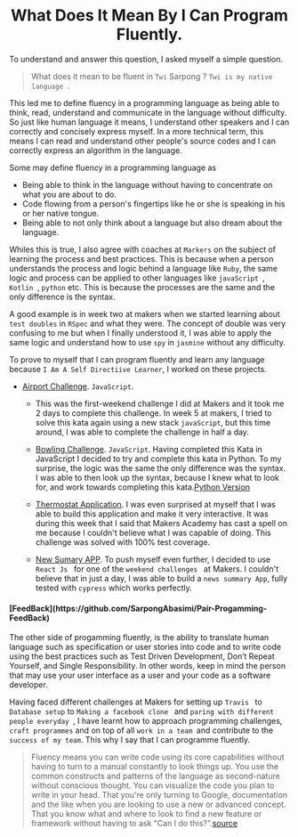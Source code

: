 <h1 align='center'>
  What Does It Mean By I Can Program Fluently.
</h1>

To understand and answer this question, I asked myself a simple question.

> What does it mean to be fluent in ``Twi``  Sarpong ? ``Twi is my native language ``.

This led me to define fluency in a programming language as being able to think, read, understand and communicate in the language without difficulty. So just like human language it means, I understand other speakers and I can correctly and concisely express myself. In a more technical term, this means I can read and understand other people's source codes and I can correctly express an algorithm in the language.

Some may define fluency in a programming language as 
- Being able to think in the language without having to concentrate on what you are about to do.  
- Code flowing from a person's fingertips like he or she is speaking in his or her native tongue.  
- Being able to not only think about a language but also dream about the language. 

Whiles this is true, I also agree with coaches at ``Markers`` on the subject of learning the process and best practices. This is because when a person understands the process and logic behind a language like ``Ruby``,  the same logic and process can be applied to other languages like ``javaScript ``, ``Kotlin ``, ``python`` etc.  This is because the processes are the same and the only difference is the syntax.

A good example is in week two at makers when we started learning about ``test doubles`` in ``RSpec``  and what they were. The concept of double was very confusing to me but when I finally understood it, I was able to apply the same logic and understand how to use ``spy`` in  ``jasmine``  without any difficulty. 

To prove to myself that I can program fluently and learn any language because `` I Am A Self Directiive Learner ``, I worked on these projects. 

- [Airport Challenge](https://github.com/SarpongAbasimi/AirportChallengeJs). ``JavaScript``.
  - This was the first-weekend challenge I did at Makers and it took me 2 days to complete this challenge. In week 5 at makers, I tried to solve this kata again using a new stack ``javaScript``, but this time around, I was able to complete the challenge in half a day.

  - [Bowling Challenge](https://github.com/SarpongAbasimi/bowling-challenge). ``JavaScript``.
  Having completed this Kata in JavaScript I decided to try and complete this kata in Python. To my surprise, the logic was the same the only difference was the syntax. I was able to then look up the syntax, because I knew what to look for, and work towards completing this kata.[Python Version](https://github.com/SarpongAbasimi/BowlingScoreCardPython)

  - [Thermostat Application](https://github.com/SarpongAbasimi/ThermostatJs).
  I was even surprised at myself that I was able to build this application and make it very interactive. It was during this week that I said that Makers Academy has cast a spell on me because I couldn't believe what I was capable of doing. This challenge was solved with 100% test coverage.

  - [New Sumary APP](https://github.com/SarpongAbasimi/NewsSummaryApp).
  To push myself even further, I decided to use ``React Js `` for one of the ``weekend challenges `` at Makers. I couldn't believe that in just a day, I was able to build a ``news summary App``, fully tested with ``cypress`` which works perfectly.


<h4>
[FeedBack](https://github.com/SarpongAbasimi/Pair-Progamming-FeedBack)
</h4>

The other side of progamming fluently, is the ability to translate human language such as specification or user stories into code and to write code using the best practices such as Test Driven Development, Don’t Repeat Yourself, and Single Responsibility. In other words, keep in mind the person that may use your user interface as a user and your code as a software developer.

Having faced different challenges at Makers for setting up ``Travis `` to ``Database setup`` to ``Making a facebook clone `` and ``paring with different people everyday ``, I have learnt how to approach programming challenges, ``craft programmes`` and on top of all ``work in a team ``and contribute to the ``success of my team``. This why I say that I can programme fluently.

> Fluency means you can write code using its core capabilities without having to turn to a manual constantly to look things up.  You use the common constructs and patterns of the language as second-nature without conscious thought.  You can visualize the code you plan to write in your head.  That you're only turning to Google, documentation and the like when you are looking to use a new or advanced concept.  That you know what and where to look to find a new feature or framework without having to ask "Can I do this?".[source](https://www.quora.com/What-does-it-mean-to-be-fluent-in-a-programming-language-like-Java)







